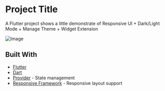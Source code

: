 # Project Title

A Flutter project shows a little demonstrate of Responsive UI + Dark/Light Mode + Manage Theme + Widget Extension

![Image](https://i.imgur.com/3O2nX4m.png)

## Built With
- [Flutter](https://flutter.dev/)
- [Dart](https://dart.dev/)
- [Provider](https://pub.dev/packages/provider) - State management
- [Responsive Framework](https://pub.dev/packages/responsive_framework) - Responsive layout support